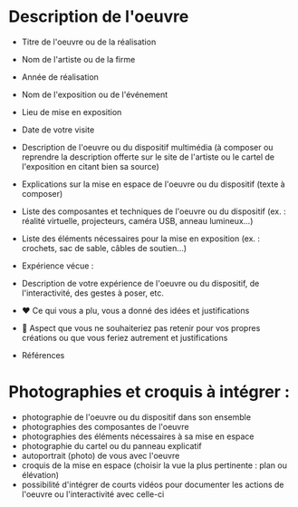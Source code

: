  # Description de l'oeuvre
 
 - Titre de l'oeuvre ou de la réalisation

 - Nom de l'artiste ou de la firme

 - Année de réalisation

 - Nom de l'exposition ou de l'événement

- Lieu de mise en exposition

 - Date de votre visite

 - Description de l'oeuvre ou du dispositif multimédia (à composer ou reprendre la description offerte sur le site de l'artiste ou le cartel de l'exposition en citant bien sa source)

 - Explications sur la mise en espace de l'oeuvre ou du dispositif (texte à composer)

- Liste des composantes et techniques de l'oeuvre ou du dispositif (ex. : réalité virtuelle, projecteurs, caméra USB, anneau lumineux...)

- Liste des éléments nécessaires pour la mise en exposition (ex. : crochets, sac de sable, câbles de soutien...)

- Expérience vécue :

- Description de votre expérience de l'oeuvre ou du dispositif, de l'interactivité, des gestes à poser, etc.

- ❤️ Ce qui vous a plu, vous a donné des idées et justifications

- 🤔 Aspect que vous ne souhaiteriez pas retenir pour vos propres créations ou que vous feriez autrement et justifications

- Références

# Photographies et croquis à intégrer :

- photographie de l'oeuvre ou du dispositif dans son ensemble
- photographies des composantes de l'oeuvre
- photographies des éléments nécessaires à sa mise en espace
- photographie du cartel ou du panneau explicatif
- autoportrait (photo) de vous avec l'oeuvre
- croquis de la mise en espace (choisir la vue la plus pertinente : plan ou élévation)
- possibilité d'intégrer de courts vidéos pour documenter les actions de l'oeuvre ou l'interactivité avec celle-ci

